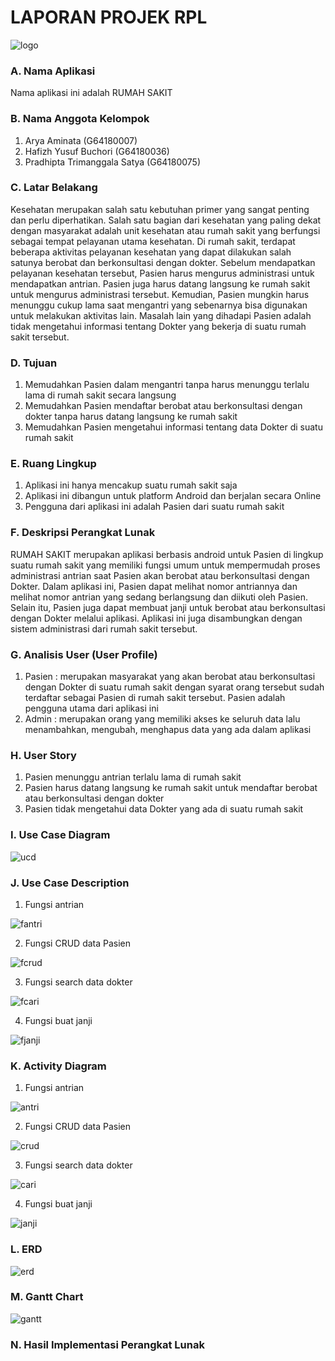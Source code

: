# LAPORAN PROJEK RPL
![logo](https://github.com/aryaaminata093/RPL/blob/coba_layout/iconrs.png)
### A. Nama Aplikasi
Nama aplikasi ini adalah RUMAH SAKIT
### B. Nama Anggota Kelompok
 1. Arya Aminata				            (G64180007)
 2. Hafizh Yusuf Buchori		      (G64180036)
 3. Pradhipta Trimanggala Satya	(G64180075)
### C. Latar Belakang
  Kesehatan merupakan salah satu kebutuhan primer yang sangat penting dan perlu diperhatikan. Salah satu bagian dari kesehatan yang paling dekat dengan masyarakat adalah unit kesehatan atau rumah sakit yang berfungsi sebagai tempat pelayanan utama kesehatan. Di rumah sakit, terdapat beberapa aktivitas pelayanan kesehatan yang dapat dilakukan salah satunya berobat dan berkonsultasi dengan dokter. Sebelum mendapatkan pelayanan kesehatan tersebut, Pasien harus mengurus administrasi untuk mendapatkan antrian. Pasien juga harus datang langsung ke rumah sakit untuk mengurus administrasi tersebut. Kemudian, Pasien mungkin harus menunggu cukup lama saat mengantri yang sebenarnya bisa digunakan untuk melakukan aktivitas lain. Masalah lain yang dihadapi Pasien adalah tidak mengetahui informasi tentang Dokter yang bekerja di suatu rumah sakit tersebut.
### D. Tujuan
 1. Memudahkan Pasien dalam mengantri tanpa harus menunggu terlalu lama di rumah sakit secara langsung 
 2. Memudahkan Pasien mendaftar berobat atau berkonsultasi dengan dokter tanpa harus datang langsung ke rumah sakit
 3. Memudahkan Pasien mengetahui informasi tentang data Dokter di suatu rumah sakit
### E. Ruang Lingkup
 1. Aplikasi ini hanya mencakup suatu rumah sakit saja
 2. Aplikasi ini dibangun untuk platform Android dan berjalan secara Online
 3. Pengguna dari aplikasi ini adalah Pasien dari suatu rumah sakit
### F. Deskripsi Perangkat Lunak
RUMAH SAKIT merupakan aplikasi berbasis android untuk Pasien di lingkup suatu rumah sakit yang memiliki fungsi umum untuk mempermudah proses administrasi antrian saat Pasien akan berobat atau berkonsultasi dengan Dokter. Dalam aplikasi ini, Pasien dapat melihat nomor antriannya dan melihat nomor antrian yang sedang berlangsung dan diikuti oleh Pasien. Selain itu, Pasien juga dapat membuat janji untuk berobat atau berkonsultasi dengan Dokter melalui aplikasi. Aplikasi ini juga disambungkan dengan sistem administrasi dari rumah sakit tersebut.
### G. Analisis User (User Profile)
1. Pasien : merupakan masyarakat yang akan berobat atau berkonsultasi dengan Dokter di suatu rumah sakit dengan syarat orang tersebut sudah terdaftar sebagai Pasien di rumah sakit tersebut. Pasien adalah pengguna utama dari aplikasi ini
2. Admin : merupakan orang yang memiliki akses ke seluruh data lalu menambahkan, mengubah, menghapus data yang ada dalam aplikasi
### H. User Story
 1. Pasien menunggu antrian terlalu lama di rumah sakit
 2. Pasien harus datang langsung ke rumah sakit untuk mendaftar berobat atau berkonsultasi dengan dokter
 3. Pasien tidak mengetahui data Dokter yang ada di suatu rumah sakit
### I. Use Case Diagram
![ucd](https://github.com/aryaaminata093/RPL/blob/coba_layout/ucd.png)

### J. Use Case Description
 1. Fungsi antrian  
 
 
 ![fantri](https://github.com/aryaaminata093/RPL/blob/coba_layout/fantri.png)
 
 2. Fungsi CRUD data Pasien
 
 
 ![fcrud](https://github.com/aryaaminata093/RPL/blob/coba_layout/fcrud.png)
 
 3. Fungsi search data dokter
 
 
 ![fcari](https://github.com/aryaaminata093/RPL/blob/coba_layout/fcari.png)
 
 4. Fungsi buat janji
 
 
 ![fjanji](https://github.com/aryaaminata093/RPL/blob/coba_layout/fjanji.png)
 
### K. Activity Diagram
 1. Fungsi antrian
  
 
 ![antri](https://github.com/aryaaminata093/RPL/blob/coba_layout/antri.png)
 
 2. Fungsi CRUD data Pasien
  
 
 ![crud](https://github.com/aryaaminata093/RPL/blob/coba_layout/crud.png)
 
 3. Fungsi search data dokter
  
 
 ![cari](https://github.com/aryaaminata093/RPL/blob/coba_layout/search.png)
 
 4. Fungsi buat janji
  
 
 ![janji](https://github.com/aryaaminata093/RPL/blob/coba_layout/buatjanji.png)
 
 
### L. ERD
![erd](https://github.com/aryaaminata093/RPL/blob/coba_layout/erd.png)

### M. Gantt Chart
![gantt](https://github.com/aryaaminata093/RPL/blob/coba_layout/gantt.png)

### N. Hasil Implementasi Perangkat Lunak




